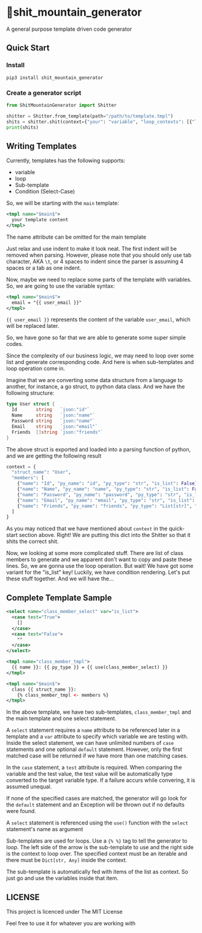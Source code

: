 # 💩shit_mountain_generator

A general purpose template driven code generator

## Quick Start

### Install

`pip3 install shit_mountain_generator`

### Create a generator script

```python
from ShitMountainGenerator import Shitter

shitter = Shitter.from_template(path="/path/to/template.tmpl")
shits = shitter.shit(context={"your": "variable", "loop_contexts": [{"loop": "context"}, {"and": "more"}]})
print(shits)
```

## Writing Templates

Currently, templates has the following supports:

- variable
- loop
- Sub-template
- Condition (Select-Case)

So, we will be starting with the `main` template:

```xml
<tmpl name="$main$">
  your template content
</tmpl>
```

The name attribute can be omitted for the main template

Just relax and use indent to make it look neat. The first indent will be removed when parsing. However, please note that you should only use tab character, AKA `\t`, or 4 spaces to indent since the parser is assuming 4 spaces or a tab as one indent.

Now, maybe we need to replace some parts of the template with variables. So, we are going to use the variable syntax:

```xml
<tmpl name="$main$">
  email = "{{ user_email }}"
</tmpl>
```

`{{ user_email }}` represents the content of the variable `user_email`, which will be replaced later. 

So, we have gone so far that we are able to generate some super simple codes.

Since the complexity of our business logic, we may need to loop over some list and generate corresponding code. And here is when sub-templates and loop operation come in.

Imagine that we are converting some data structure from a language to another, for instance, a go struct, to python data class. And we have the following structure:

```go
type User struct {
  Id       string   `json:"id"`
  Name     string   `json:"name"`
  Password string   `json:"name"`
  Email    string   `json:"email"`
  Friends  []string `json:"friends"`
}
```

The above struct is exported and loaded into a parsing function of python, and we are getting the following result

```python
context = {
  "struct_name": "User",
  "members": [
    {"name": "Id", "py_name": "id", "py_type": "str", "is_list": False},
    {"name": "Name", "py_name": "name", "py_type": "str", "is_list": False},
    {"name": "Password", "py_name": "password", "py_type": "str", "is_list": False},
    {"name": "Email", "py_name": "email", "py_type": "str", "is_list": False},
    {"name": "Friends", "py_name": "friends", "py_type": "List[str]", "is_list": True},
  ]
}
```

As you may noticed that we have mentioned about `context` in the quick-start section above. Right! We are putting this dict into the Shitter so that it shits the correct shit.

Now, we looking at some more complicated stuff. There are list of class members to generate and we apparent don't want to copy and paste these lines. So, we are gonna use the loop operation. But wait! We have got some variant for the "is_list" key! Luckily, we have condition rendering. Let's put these stuff together. And we will have the...

## Complete Template Sample

```xml
<select name="class_member_select" var="is_list">
  <case test="True">
    []
  </case>
  <case test="False">
  	""
  </case>
</select>

<tmpl name="class_member_tmpl">
  {{ name }}: {{ py_type }} = {{ use(class_member_select) }}
</tmpl>

<tmpl name="$main$">
  class {{ struct_name }}:
  	{% class_member_tmpl <- members %}
</tmpl>
```

In the above template, we have two sub-templates, `class_member_tmpl` and the main template and one select statement.

A `select` statement requires a `name` attribute to be referenced later in a template and a `var` attribute to specify which variable we are testing with. Inside the select statement, we can have unlimited numbers of `case` statements and one optional `default` statement. However, only the first matched case will be returned if we have more than one matching cases. 

In the `case` statement, a `test` attribute is required. When comparing the variable and the test value, the test value will be automatically type converted to the target variable type. If a failure accurs while convering, it is assumed unequal.

If none of the specified cases are matched, the generator will go look for the `default` statement and an Exception will be thrown out if no defaults were found.

A `select` statement is referenced using the `use()` function with the `select` statement's name as argument

Sub-templates are used for loops. Use a `{% %}` tag to tell the generator to loop. The left side of the arrow is the sub-template to use and the right side is the context to loop over. The specified context must be an iterable and there must be `Dict[str, Any]` inside the context.

The sub-template is automatically fed with items of the list as context. So just go and use the variables inside that item.

## LICENSE

This project is licenced under The MIT License

Feel free to use it for whatever you are working with

